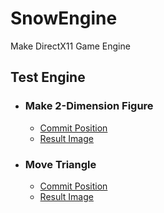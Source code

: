 # SnowEngine
 Make DirectX11 Game Engine

## Test Engine

- ### Make 2-Dimension Figure
  - [Commit Position](https://github.com/SnowArtics/SnowEngine/tree/37ef05b79742e0dcbb66710220aaf00592aa9227)
  - [Result Image](./TestEngine/1.Draw_2-Dimension_Figure.png)
  
- ### Move Triangle
  - [Commit Position](https://github.com/SnowArtics/SnowEngine/tree/16df48444651d6ab45a29675f2957de0f62f1d6c)
  - [Result Image](./TestEngine/2.Move_Triangle.gif)
